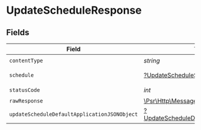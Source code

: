 # UpdateScheduleResponse


## Fields

| Field                                                                                                        | Type                                                                                                         | Required                                                                                                     | Description                                                                                                  |
| ------------------------------------------------------------------------------------------------------------ | ------------------------------------------------------------------------------------------------------------ | ------------------------------------------------------------------------------------------------------------ | ------------------------------------------------------------------------------------------------------------ |
| `contentType`                                                                                                | *string*                                                                                                     | :heavy_check_mark:                                                                                           | N/A                                                                                                          |
| `schedule`                                                                                                   | [?UpdateScheduleSchedule](../../models/operations/UpdateScheduleSchedule.md)                                 | :heavy_minus_sign:                                                                                           | A schedule object.                                                                                           |
| `statusCode`                                                                                                 | *int*                                                                                                        | :heavy_check_mark:                                                                                           | N/A                                                                                                          |
| `rawResponse`                                                                                                | [\Psr\Http\Message\ResponseInterface](https://www.php-fig.org/psr/psr-7/#33-psrhttpmessageresponseinterface) | :heavy_minus_sign:                                                                                           | N/A                                                                                                          |
| `updateScheduleDefaultApplicationJSONObject`                                                                 | [?UpdateScheduleDefaultApplicationJSON](../../models/operations/UpdateScheduleDefaultApplicationJSON.md)     | :heavy_minus_sign:                                                                                           | Error response.                                                                                              |